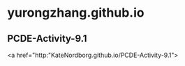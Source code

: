 # yurongzhang.github.io
## PCDE-Activity-9.1
<a href="http:"KateNordborg.github.io/PCDE-Activity-9.1">
